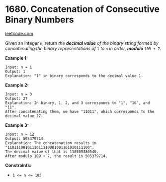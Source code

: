 # 1680. Concatenation of Consecutive Binary Numbers

[leetcode.com](https://leetcode.com/problems/concatenation-of-consecutive-binary-numbers/)

Given an integer `n`, return _the **decimal value** of the binary string formed by concatenating the binary representations of_ `1` _to_ `n` _in order, **modulo**_ `109 + 7`.

**Example 1:**

```
Input: n = 1
Output: 1
Explanation: "1" in binary corresponds to the decimal value 1.
```

**Example 2:**

```
Input: n = 3
Output: 27
Explanation: In binary, 1, 2, and 3 corresponds to "1", "10", and "11".
After concatenating them, we have "11011", which corresponds to the decimal value 27.
```

**Example 3:**

```
Input: n = 12
Output: 505379714
Explanation: The concatenation results in "1101110010111011110001001101010111100".
The decimal value of that is 118505380540.
After modulo 109 + 7, the result is 505379714.
```

**Constraints:**

*   `1 <= n <= 105`
